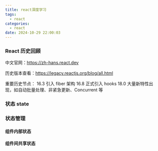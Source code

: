 ```yaml
---
title: react深度学习
tags:
  - react
categories:
  - react
date: 2024-10-29 22:00:03
---
```


### React 历史回顾

中文官网：https://zh-hans.react.dev

历史版本查看：https://legacy.reactjs.org/blog/all.html

重要历史节点：
16.3 引入 fiber 架构
16.8 正式引入 hooks
18.0 大量新特性出现，如自动批量处理、非紧急更新、Concurrent 等

### 状态 state

### 状态管理

#### 组件内部状态

#### 组件间共享状态
